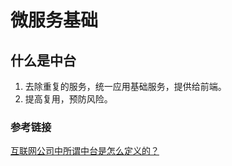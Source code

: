 # 微服务基础

## 什么是中台
1.  去除重复的服务，统一应用基础服务，提供给前端。
2.  提高复用，预防风险。



### 参考链接
[互联网公司中所谓中台是怎么定义的？](https://www.zhihu.com/question/57717433)